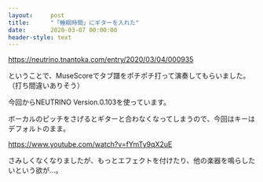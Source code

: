 ```yaml
---
layout:     post
title:      "「睡眠時間」にギターを入れた"
date:       2020-03-07 00:00:00
header-style: text
---
```

<https://neutrino.tnantoka.com/entry/2020/03/04/000935>

ということで、MuseScoreでタブ譜をポチポチ打って演奏してもらいました。
（打ち間違いありそう）

今回からNEUTRINO Version.0.103を使っています。

ボーカルのピッチをさげるとギターと合わなくなってしまうので、今回はキーはデフォルトのまま。

<https://www.youtube.com/watch?v=fYmTy9qX2uE>

さみしくなくなりましたが、もっとエフェクトを付けたり、他の楽器を鳴らしたいという欲が…。
